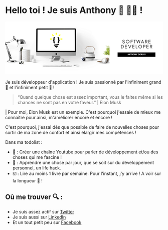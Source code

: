 # Hello toi ! Je suis Anthony 👋 🐱‍💻 !

<img src="https://raw.githubusercontent.com/GorskiAnthony/GorskiAnthony/master/gh-banner.png" alt="banner">

Je suis développeur d'application ! Je suis passionné par l'infiniment grand 🌌 et l'infiniment petit 🐜 !

> “Quand quelque chose est assez important, vous le faites même si les chances ne sont pas en votre faveur.” | Elon Musk

| Pour moi, Elon Musk est un exemple. C'est pourquoi j'essaie de mieux me connaître pour ainsi, m'améliorer encore et encore !

C'est pourquoi, j'essai dès que possible de faire de nouvelles choses pour sortir de ma zone de confort et ainsi élargir mes compétences ! 

Dans ma todolist :
- 🔲 : Créer une chaîne Youtube pour parler de développement et/ou des choses qui me fascine !
- 🔲 : Apprendre une chose par jour, que se soit sur du développement personnel, un life hack.
- ☑️ : Lire au moins 1 livre par semaine. Pour l'instant, j'y arrive ! A voir sur la longueur 💪 !  


## Où me trouver 🔍 :
- Je suis assez actif sur <a href="https://twitter.com/Gorski_anthony">Twitter</a> 
- Je suis aussi sur <a href="https://www.linkedin.com/in/anthony-gorski/"> LinkedIn</a>
- Et un tout petit peu sur <a href="https://www.facebook.com/anthonyDeveloppeurOff">Facebook</a>